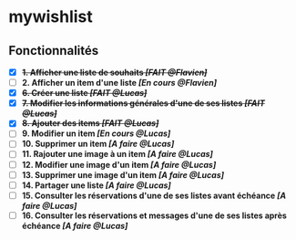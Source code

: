 # mywishlist

## Fonctionnalités
- [x] ~~**1. Afficher une liste de souhaits _[FAIT @Flavien]_**~~
- [ ] **2. Afficher un item d'une liste _[En cours @Flavien]_**
- [X] ~~**6. Créer une liste _[FAIT @Lucas]_**~~
- [X] ~~**7. Modifier les informations générales d'une de ses listes _[FAIT @Lucas]_**~~
- [X] ~~**8. Ajouter des items _[FAIT @Lucas]_**~~
- [ ] **9. Modifier un item _[En cours @Lucas]_**
- [ ] **10. Supprimer un item _[A faire @Lucas]_**
- [ ] **11. Rajouter une image à un item _[A faire @Lucas]_**
- [ ] **12. Modifier une image d'un item _[A faire @Lucas]_**
- [ ] **13. Supprimer une image d'un item _[A faire @Lucas]_**
- [ ] **14. Partager une liste _[A faire @Lucas]_**
- [ ] **15. Consulter les réservations d'une de ses listes avant échéance _[A faire @Lucas]_**
- [ ] **16. Consulter les réservations et messages d'une de ses listes après échéance _[A faire @Lucas]_**
